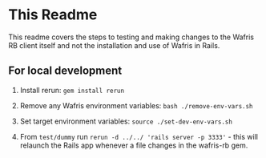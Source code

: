 
# This Readme

This readme covers the steps to testing and making changes to the Wafris RB client itself and not the installation and use of Wafris in Rails.

## For local development

1. Install rerun: `gem install rerun`

2. Remove any Wafris environment variables: `bash ./remove-env-vars.sh`

3. Set target environment variables: `source ./set-dev-env-vars.sh`

3. From `test/dummy` run `rerun -d ../../ 'rails server -p 3333'` - this will relaunch the Rails app whenever a file changes in the wafris-rb gem.


